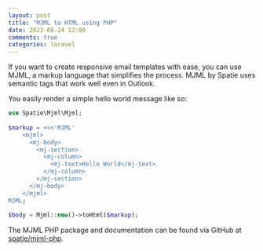 ```yaml
---
layout: post
title: "MJML to HTML using PHP"
date: 2023-08-24 12:00
comments: true
categories: laravel
---
```


If you want to create responsive email templates with ease, you can use MJML, a markup language that simplifies the process. MJML by Spatie uses semantic tags that work well even in Outlook.

You easily render a simple hello world message like so:

```php
use Spatie\Mjml\Mjml;
 
$markup = <<<'MJML'
    <mjml>
      <mj-body>
        <mj-section>
          <mj-column>
            <mj-text>Hello World</mj-text>
          </mj-column>
        </mj-section>
      </mj-body>
    </mjml>
MJML;
 
$body = Mjml::new()->toHtml($markup);
```

The MJML PHP package and documentation can be found via GitHub at <a target="_blank" href="https://github.com/spatie/mjml-php">spatie/mjml-php</a>.
